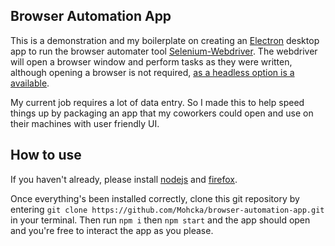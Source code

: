 ## Browser Automation App

This is a demonstration and my boilerplate on creating an [Electron](https://electronjs.org/) desktop app to run the browser automater tool [Selenium-Webdriver](https://www.seleniumhq.org/projects/webdriver/).  The webdriver will open a browser window and perform tasks as they were written, although opening a browser is not required, [as a headless option is a available](https://stackoverflow.com/a/48677891).

My current job requires a lot of data entry.  So I made this to help speed things up by packaging an app that my coworkers could open and use on their machines with user friendly UI.

## How to use

If you haven't already, please install [nodejs](https://nodejs.org/en/) and [firefox](https://www.mozilla.org/en-US/firefox/new/).

Once everything's been installed correctly, clone this git repository by entering `git clone https://github.com/Mohcka/browser-automation-app.git` in your terminal.  Then run `npm i` then `npm start` and the app should open and you're free to interact the app as you please.
